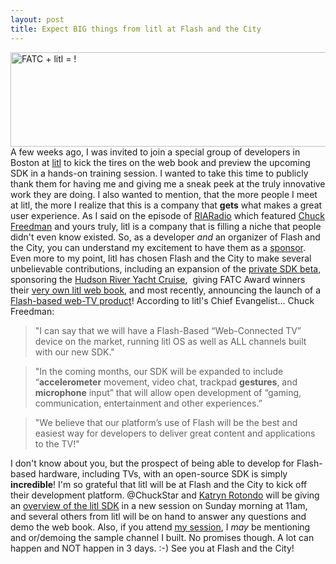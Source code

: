 ```yaml
---
layout: post
title: Expect BIG things from litl at Flash and the City
---
```


<p><a href="/images/FATC-litl.png"><img class="posterous_download_image" title="FATC-litl" src="/images/FATC-litl.png" alt="FATC + litl = !" width="562" height="151" /></a> A few weeks ago, I was invited to join a special group of developers in Boston at <a title="litl" href="http://litl.com">litl</a> to kick the tires on the web book and preview the upcoming SDK in a hands-on training session. I wanted to take this time to publicly thank them for having me and giving me a sneak peek at the truly innovative work they are doing. I also wanted to mention, that the more people I meet at litl, the more I realize that this is a company that <strong>gets</strong> what makes a great user experience. As I said on the episode of <a title="RIARadio - litl and Flash and the City" href="http://www.insideria.com/2010/05/episode-14-litl-and-flash-and.html">RIARadio</a> which featured <a title="Chuckstar on Twitter" href="http://twitter.com/chuckstar">Chuck Freedman</a> and yours truly, litl is a company that is filling a niche that people didn't even know existed. So, as a developer <em>and</em> an organizer of Flash and the City, you can understand my excitement to have them as a <a title="FATC Sponsors" href="http://blog.flashandthecity.com/sponsor/">sponsor</a>.  Even more to my point, litl has chosen Flash and the City to make several unbelievable contributions, including an expansion of the <a title="FATC Blog - Big day for litl" href="http://blog.flashandthecity.com/2010/03/23/litl-will-support-flash-player-10-1/">private SDK beta</a>, sponsoring the <a title="FATC Cruise" href="http://blog.flashandthecity.com/schedule/2010-sessions/day-2/city-track/new-york-dinner-cruise/">Hudson River Yacht Cruise</a>,&nbsp; giving FATC Award winners their <a title="FATC Awards" href="http://blog.flashandthecity.com/schedule/2010-sessions/day-2/technical-track/closing-ceremony-and-statue-of-liberty-award/">very own litl web book</a>, and most recently, announcing the launch of a <a title="Chuckstar blog" href="http://www.chuckstar.com/blog/?p=842">Flash-based web-TV product</a>! According to litl's Chief Evangelist... Chuck Freedman:</p>
<blockquote>"I can say that we will have a Flash-Based &ldquo;Web-Connected TV&rdquo; device on the market, running litl OS as well as ALL channels built with our new SDK."</blockquote>
<blockquote>"In the coming months, our SDK will be expanded to include &ldquo;<strong>accelerometer</strong> movement, video chat, trackpad <strong>gestures</strong>, and <strong>microphone</strong> input&rdquo; that will allow open development of &ldquo;gaming, communication,  entertainment and other experiences.&rdquo;</blockquote>
<blockquote>"We believe that our platform&rsquo;s use of Flash will be the best and easiest way for developers to deliver great content and applications to the TV!"</blockquote>
<p>I don't know about you, but the prospect of being able to develop for Flash-based hardware, including TVs, with an open-source SDK is simply <strong>incredible</strong>! I'm so grateful that litl will be at Flash and the City to kick off their development platform. @ChuckStar and <a title="Blog- Kathryn Rotondo" href="http://flashionista.org">Katryn Rotondo</a> will be giving an <a href="http://blog.flashandthecity.com/schedule/2010-sessions/day-3/inspiration-track/a-litl-sdk-for-flash-and-flex/">overview of the litl SDK</a> in a new session on Sunday morning at 11am, and several others from litl will be on hand to answer any questions and demo the web book.  Also, if you attend <a href="http://blog.flashandthecity.com/schedule/2010-sessions/day-2/inspirational-track/the-next-generation-of-flash-user-experience/">my session</a>, I <em>may</em> be mentioning and or/demoing the sample channel I built. No promises though. A lot can happen and NOT happen in 3 days. :-)  See you at Flash and the City!</p>